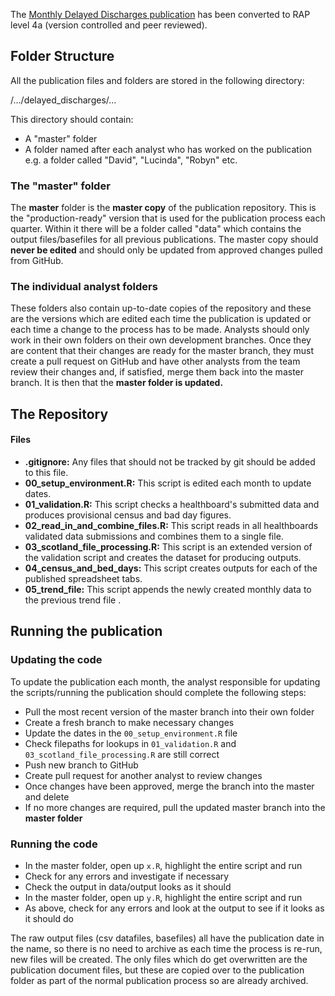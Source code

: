 The [Monthly Delayed Discharges publication](https://www.isdscotland.org/Health-Topics/Health-and-Social-Community-Care/Delayed-Discharges/) has been converted to RAP level 4a (version controlled and peer reviewed).


## Folder Structure

All the publication files and folders are stored in the following directory:

/.../delayed_discharges/...

This directory should contain:

* A "master" folder
* A folder named after each analyst who has worked on the publication e.g. a folder called "David", "Lucinda", "Robyn" etc.

### The "master" folder

The **master** folder is the **master copy** of the publication repository. This is the "production-ready" version that is used for the publication process each quarter. Within it there will be a folder called "data" which contains the output files/basefiles for all previous publications. The master copy should **never be edited** and should only be updated from approved changes pulled from GitHub.

### The individual analyst folders

These folders also contain up-to-date copies of the repository and these are the versions which are edited each time the publication is updated or each time a change to the process has to be made. Analysts should only work in their own folders on their own development branches. Once they are content that their changes are ready for the master branch, they must create a pull request on GitHub and have other analysts from the team review their changes and, if satisfied, merge them back into the master branch. It is then that the **master folder is updated.**

## The Repository

#### Files
* **.gitignore:** Any files that should not be tracked by git should be added to this file. 
* **00_setup_environment.R:** This script is edited each month to update dates.
* **01_validation.R:** This script checks a healthboard's submitted data and produces provisional census and bad day figures.
* **02_read_in_and_combine_files.R:** This script reads in all healthboards validated data submissions and combines them to a single file.
* **03_scotland_file_processing.R:** This script is an extended version of the validation script and creates the dataset for producing outputs. 
* **04_census_and_bed_days:** This script creates outputs for each of the published spreadsheet tabs.
* **05_trend_file:** This script appends the newly created monthly data to the previous trend file .

## Running the publication 

### Updating the code

To update the publication each month, the analyst responsible for updating the scripts/running the publication should complete the following steps:

* Pull the most recent version of the master branch into their own folder 
* Create a fresh branch to make necessary changes
* Update the dates in the `00_setup_environment.R` file
* Check filepaths for lookups in `01_validation.R` and `03_scotland_file_processing.R` are still correct 
* Push new branch to GitHub
* Create pull request for another analyst to review changes
* Once changes have been approved, merge the branch into the master and delete
* If no more changes are required, pull the updated master branch into the **master folder**

### Running the code

* In the master folder, open up `x.R`, highlight the entire script and run
* Check for any errors and investigate if necessary
* Check the output in data/output looks as it should
* In the master folder, open up `y.R`, highlight the entire script and run
* As above, check for any errors and look at the output to see if it looks as it should do


The raw output files (csv datafiles, basefiles) all have the publication date in the name, so there is no need to archive as each time the process is re-run, new files will be created. The only files which do get overwritten are the publication document files, but these are copied over to the publication folder as part of the normal publication process so are already archived.
